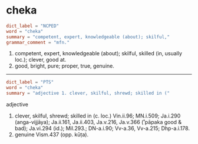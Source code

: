 # cheka

``` toml
dict_label = "NCPED"
word = "cheka"
summary = "competent, expert, knowledgeable (about); skilful,"
grammar_comment = "mfn."
```

1. competent, expert, knowledgeable (about); skilful, skilled (in, usually loc.); clever, good at.
2. good, bright, pure; proper, true, genuine.

--------------------

``` toml
dict_label = "PTS"
word = "cheka"
summary = "adjective 1. clever, skilful, shrewd; skilled in ("
```

adjective

1. clever, skilful, shrewd; skilled in (c. loc.) Vin.ii.96; MN.i.509; Ja.i.290 (anga\-vijjāya); Ja.ii.161, Ja.ii.403, Ja.v.216, Ja.v.366 (˚pāpaka good & bad); Ja.vi.294 (id.); Mil.293.; DN\-a.i.90; Vv\-a.36, Vv\-a.215; Dhp\-a.i.178.
2. genuine Vism.437 (opp. kūṭa).

